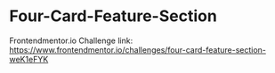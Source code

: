 # Four-Card-Feature-Section
 Frontendmentor.io Challenge link: https://www.frontendmentor.io/challenges/four-card-feature-section-weK1eFYK
